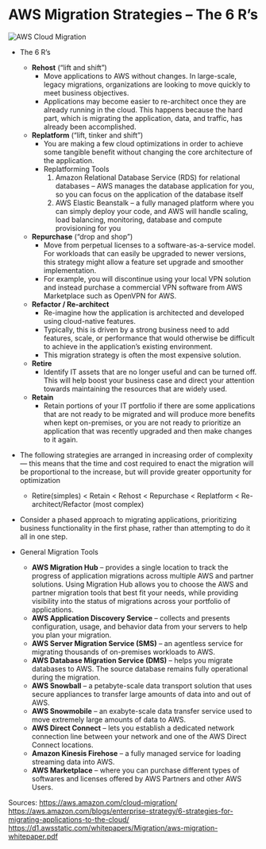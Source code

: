 # AWS Migration Strategies – The 6 R’s

![AWS Cloud Migration](https://k2y3h8q6.stackpathcdn.com/wp-content/uploads/2019/05/AWS-Cloud-Migration.jpg)

- The 6 R’s
  - **Rehost** (“lift and shift”)
    - Move applications to AWS without changes. In large-scale, legacy migrations, organizations are looking to move quickly to meet business objectives.
    - Applications may become easier to re-architect once they are already running in the  cloud. This happens because the hard part, which is migrating the application, data, and traffic, has already been accomplished.
  - **Replatform** (“lift, tinker and shift”)
    - You are making a few cloud optimizations in order to achieve some tangible  benefit without changing the core architecture of the application.
    - Replatforming Tools
      1. Amazon Relational Database Service (RDS) for relational databases – AWS  manages the database application for you, so you can focus on the  application of the database itself
      2. AWS Elastic Beanstalk – a fully managed platform where you can simply  deploy your code, and AWS will handle scaling, load balancing,  monitoring, database and compute provisioning for you
  - **Repurchase** (“drop and shop”)
    - Move from perpetual licenses to a software-as-a-service model. For workloads that can easily be upgraded to newer versions, this strategy might  allow a feature set upgrade and smoother implementation.
    - For example, you will discontinue using your local VPN solution and instead purchase a commercial VPN software from AWS Marketplace such as OpenVPN for AWS.
  - **Refactor / Re-architect**
    - Re-imagine how the application is architected and developed using cloud-native features.
    - Typically, this is driven by a strong business need to add features, scale, or  performance that would otherwise be difficult to achieve in the  application’s existing environment. 
    - This migration strategy is often the most expensive solution.
  - **Retire**
    - Identify IT assets that are no longer useful and can be turned off. This will  help boost your business case and direct your attention towards  maintaining the resources that are widely used.
  - **Retain**
    - Retain portions of your IT portfolio if there are some applications that are  not ready to be migrated and will produce more benefits when kept  on-premises, or you are not ready to prioritize an application that was  recently upgraded and then make changes to it again.

- The following strategies are arranged in increasing order of complexity —  this means that the time and cost required to enact the migration will  be proportional to the increase, but will provide greater opportunity  for optimization
  - Retire(simples) < Retain < Rehost < Repurchase < Replatform < Re-architect/Refactor (most complex)

- Consider a phased approach to migrating applications, prioritizing business  functionality in the first phase, rather than attempting to do it all in one step.
- General Migration Tools
  - **AWS Migration Hub** – provides a single location to track the progress of application  migrations across multiple AWS and partner solutions. Using Migration  Hub allows you to choose the AWS and partner migration tools that best  fit your needs, while providing visibility into the status of migrations across your portfolio of applications.
  - **AWS Application Discovery Service** – collects and presents configuration, usage, and behavior data from your servers to help you plan your migration.
  - **AWS Server Migration Service (SMS)** – an agentless service for migrating thousands of on-premises workloads to AWS.
  - **AWS Database Migration Service (DMS)** – helps you migrate databases to AWS. The source database remains fully operational during the migration.
  - **AWS Snowball** – a petabyte-scale data transport solution that uses secure appliances to transfer large amounts of data into and out of AWS.
  - **AWS Snowmobile** – an exabyte-scale data transfer service used to move extremely large amounts of data to AWS.
  - **AWS Direct Connect** – lets you establish a dedicated network connection line between your network and one of the AWS Direct Connect locations.
  - **Amazon Kinesis Firehose** – a fully managed service for loading streaming data into AWS.
  - **AWS Marketplace** – where you can purchase different types of softwares and licenses offered by AWS Partners and other AWS Users.

Sources:
 https://aws.amazon.com/cloud-migration/
 https://aws.amazon.com/blogs/enterprise-strategy/6-strategies-for-migrating-applications-to-the-cloud/
 https://d1.awsstatic.com/whitepapers/Migration/aws-migration-whitepaper.pdf
